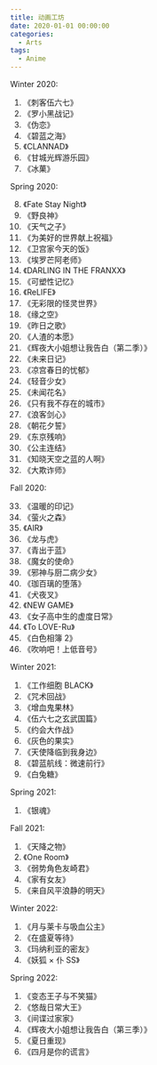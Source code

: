 ```yaml
---
title: 动画工坊
date: 2020-01-01 00:00:00
categories:
  - Arts
tags:
  - Anime
---
```


<!-- / CONTENT HIDDEN BY AUTHOR / -->

Winter 2020:

1. 《刺客伍六七》
2. 《罗小黑战记》
3. 《伪恋》
4. 《碧蓝之海》
5. 《CLANNAD》
6. 《甘城光辉游乐园》
7. 《冰菓》

Spring 2020:

8. 《Fate Stay Night》
9. 《野良神》
10. 《天气之子》
11. 《为美好的世界献上祝福》
12. 《卫宫家今天的饭》
13. 《埃罗芒阿老师》
14. 《DARLING IN THE FRANXX》
15. 《可塑性记忆》
16. 《ReLIFE》
17. 《无彩限的怪灵世界》
18. 《缘之空》
19. 《昨日之歌》
20. 《人渣的本愿》
21. 《辉夜大小姐想让我告白（第二季）》
22. 《未来日记》
23. 《凉宫春日的忧郁》
24. 《轻音少女》
25. 《未闻花名》
26. 《只有我不存在的城市》
27. 《浪客剑心》
28. 《朝花夕誓》
29. 《东京残响》
30. 《公主连结》
31. 《知晓天空之蓝的人啊》
32. 《大欺诈师》

Fall 2020:

33. 《温暖的印记》
34. 《萤火之森》
35. 《AIR》
36. 《龙与虎》
37. 《青出于蓝》
38. 《魔女的使命》
39. 《邪神与厨二病少女》
40. 《珈百璃的堕落》
41. 《犬夜叉》
42. 《NEW GAME》
43. 《女子高中生的虚度日常》
44. 《To LOVE-Ru》
45. 《白色相簿 2》
46. 《吹响吧！上低音号》

Winter 2021:

1. 《工作细胞 BLACK》
2. 《咒术回战》
3. 《增血鬼果林》
4. 《伍六七之玄武国篇》
5. 《约会大作战》
6. 《灰色的果实》
7. 《天使降临到我身边》
8. 《碧蓝航线：微速前行》
9. 《白兔糖》

Spring 2021:

1. 《银魂》

Fall 2021:

1. 《天降之物》
2. 《One Room》
3. 《弱势角色友崎君》
4. 《家有女友》
5. 《来自风平浪静的明天》

Winter 2022:

1. 《月与莱卡与吸血公主》
2. 《在盛夏等待》
3. 《玛纳利亚的密友》
4. 《妖狐 × 仆 SS》

Spring 2022:

1. 《变态王子与不笑猫》
2. 《悠哉日常大王》
3. 《间谍过家家》
4. 《辉夜大小姐想让我告白（第三季）》
5. 《夏日重现》
6. 《四月是你的谎言》

